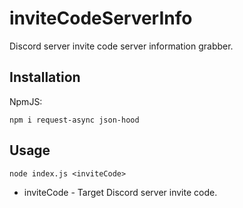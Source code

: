 # inviteCodeServerInfo
Discord server invite code server information grabber.

## Installation
NpmJS:
```
npm i request-async json-hood
```

## Usage
```
node index.js <inviteCode>
```

- inviteCode - Target Discord server invite code.
